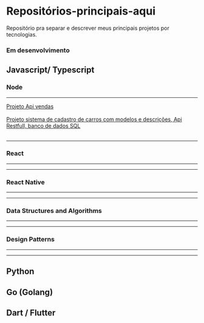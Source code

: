 # Repositórios-principais-aqui
Repositório pra separar e descrever meus principais projetos por tecnologias. 

### Em desenvolvimento

## Javascript/ Typescript

### Node
---
 <a href="https://github.com/devmateusramos/Api-Restfull-TypeORM-Node">Projeto Api vendas</a></br></br>
 <a href="https://github.com/devmateusramos/Estudo-Node">Projeto sistema de cadastro de carros com modelos e descrições, Api Restfull, banco de dados SQL</a></br></br>



---
### React
---
---
### React Native
---
---
### Data Structures and Algorithms
---
---
### Design Patterns
---
---
##
## Python


## Go (Golang)


## Dart / Flutter


